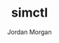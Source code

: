 ---
layout: post
tags: ["Misc"]
title: "simctl"
author: Jordan Morgan
description: "The iOS emulator is deceptively powerful. Learn about its C.L.I. to automate all sorts of things."
image: /assets/images/logo.png
---